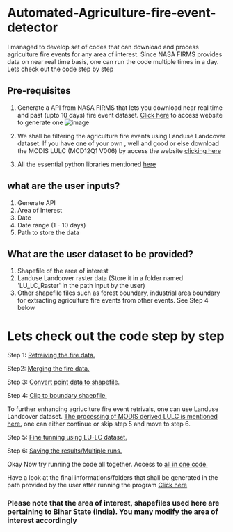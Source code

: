 # Automated-Agriculture-fire-event-detector
I managed to develop set of codes that can download and process agriculture fire events for any area of interest. Since NASA FIRMS provides data on near real time basis, one can run the code multiple times in a day. Lets check out the code step by step

## Pre-requisites
1. Generate a API from NASA FIRMS that lets you download near real time and past (upto 10 days) fire event dataset. [Click here](https://firms.modaps.eosdis.nasa.gov/api/area/) to access website to generate one
![image](https://user-images.githubusercontent.com/83420459/201974345-2780ca02-5577-4e28-aea3-4e09582b02bb.png)

2. We shall be filtering the agriculture fire events using Landuse Landcover dataset. If you have one of your own , well and good or else download the MODIS LULC (MCD12Q1 V006) by access the website [clicking here](https://lpdaac.usgs.gov/products/mcd12q1v006/)
3. All the essential python libraries mentioned [here](https://github.com/moorthynair/Automated-Agriculture-fire-event-detector/blob/main/Essential%20Libraries.PNG)

## what are the user inputs?
1. Generate API
2. Area of Interest
3. Date
4. Date range (1 - 10 days)
5. Path to store the data

## What are the user dataset to be provided?
1. Shapefile of the area of interest
2. Landuse Landcover raster data (Store it in a folder named 'LU_LC_Raster' in the path input by the user) 
3. Other shapefile files such as forest boundary, industrial area boundary for extracting agriculture fire events from other events. See Step 4 below 

# Lets check out the code step by step
Step 1: [Retreiving the fire data.](https://github.com/moorthynair/Automated-Agriculture-fire-event-detector/blob/main/Step_1_Retreivng%20the%20fire%20data.py) 

Step2: [Merging the fire data.](https://github.com/moorthynair/Automated-Agriculture-fire-event-detector/blob/main/Step_2_merging%20of%20data.py) 

Step 3: [Convert point data to shapefile.](https://github.com/moorthynair/Automated-Agriculture-fire-event-detector/blob/main/Step_3_Convert%20fire%20data%20point%20to%20shapefile.py) 

Step 4: [Clip to boundary shaepfile.](https://github.com/moorthynair/Automated-Agriculture-fire-event-detector/blob/main/Step_4_Clip%20to%20boundary.py) 

To further enhancing agriuclture fire event retrivals, one can use Landuse Landcover dataset. [The processing of MODIS derived LULC is mentioned here.](https://github.com/moorthynair/Automated-Agriculture-fire-event-detector/blob/main/LU_LC%20Retreivals.py) one can either continue or skip step 5 and move to step 6. 

Step 5: [Fine tunning using LU-LC dataset.](https://github.com/moorthynair/Automated-Agriculture-fire-event-detector/blob/main/Step_5_Fine%20tunning%20by%20assigning%20land%20class.py)

Step 6: [Saving the results/Multiple runs.](https://github.com/moorthynair/Automated-Agriculture-fire-event-detector/blob/main/Step_6_Save%20the%20results.py)


Okay Now try running the code all together. Access to [all in one code.](https://github.com/moorthynair/Automated-Agriculture-fire-event-detector/blob/main/All%20in%20one%20code.py)

Have a look at the final informations/folders that shall be generated in the path provided by the user after running the program [Click here](https://github.com/moorthynair/Automated-Agriculture-fire-event-detector/blob/main/Final%20Path.png)

### Please note that the area of interest, shapefiles used here are pertaining to Bihar State (India). You many modify the area of interest accordingly
